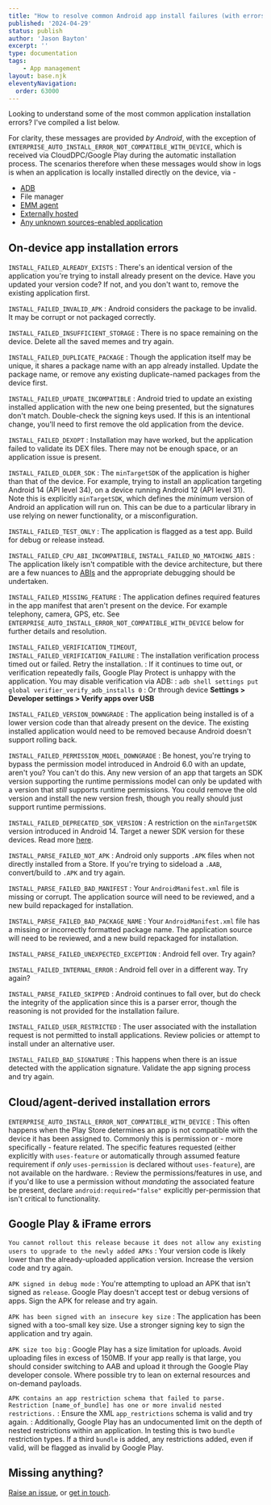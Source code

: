 ```yaml
---
title: "How to resolve common Android app install failures (with errors)"
published: '2024-04-29'
status: publish
author: 'Jason Bayton'
excerpt: ''
type: documentation
tags: 
    - App management
layout: base.njk
eleventyNavigation:
  order: 63000
--- 
```


Looking to understand some of the most common application installation errors? I've compiled a list below. 

For clarity, these messages are provided _by Android_, with the exception of `ENTERPRISE_AUTO_INSTALL_ERROR_NOT_COMPATIBLE_WITH_DEVICE`, which is received via CloudDPC/Google Play during the automatic installation process. The scenarios therefore when these messages would show in logs is when an application is locally installed directly on the device, via - 

- [ADB](/android/how-to-capture-device-logs/)
- File manager
- [EMM agent](/android/what-is-android-enterprise-and-why-is-it-used)
- [Externally hosted](/android/host-apps-externally/)
- [Any unknown sources-enabled application](/android/why-you-shouldnt-install-apps-from-unknown-sources/)

## On-device app installation errors

`INSTALL_FAILED_ALREADY_EXISTS`
: There's an identical version of the application you're trying to install already present on the device. Have you updated your version code? If not, and you don't want to, remove the existing application first.

`INSTALL_FAILED_INVALID_APK`
: Android considers the package to be invalid. It may be corrupt or not packaged correctly. 

`INSTALL_FAILED_INSUFFICIENT_STORAGE`
: There is no space remaining on the device. Delete all the saved memes and try again.

`INSTALL_FAILED_DUPLICATE_PACKAGE`
: Though the application itself may be unique, it shares a package name with an app already installed. Update the package name, or remove any existing duplicate-named packages from the device first.

`INSTALL_FAILED_UPDATE_INCOMPATIBLE`
: Android tried to update an existing installed application with the new one being presented, but the signatures don't match. Double-check the signing keys used. If this is an intentional change, you'll need to first remove the old application from the device.

`INSTALL_FAILED_DEXOPT`
: Installation may have worked, but the application failed to validate its DEX files. There may not be enough space, or an application issue is present.

`INSTALL_FAILED_OLDER_SDK`
: The `minTargetSDK` of the application is higher than that of the device. For example, trying to install an application targeting Android 14 (API level 34), on a device running Android 12 (API level 31). Note this is explicitly `minTargetSDK`, which defines the _minimum_ version of Android an application will run on. This can be due to a particular library in use relying on newer functionality, or a misconfiguration.

`INSTALL_FAILED_TEST_ONLY`
: The application is flagged as a test app. Build for debug or release instead.

`INSTALL_FAILED_CPU_ABI_INCOMPATIBLE`, `INSTALL_FAILED_NO_MATCHING_ABIS`
: The application likely isn't compatible with the device architecture, but there are a few nuances to [ABIs](https://developer.android.com/ndk/guides/abis) and the appropriate debugging should be undertaken.

`INSTALL_FAILED_MISSING_FEATURE`
: The application defines required features in the app manifest that aren't present on the device. For example telephony, camera, GPS, etc. See `ENTERPRISE_AUTO_INSTALL_ERROR_NOT_COMPATIBLE_WITH_DEVICE` below for further details and resolution.

`INSTALL_FAILED_VERIFICATION_TIMEOUT`, `INSTALL_FAILED_VERIFICATION_FAILURE`
: The installation verification process timed out or failed. Retry the installation. 
: If it continues to time out, or verification repeatedly fails, Google Play Protect is unhappy with the application. You may disable verification via ADB:
: `adb shell settings put global verifier_verify_adb_installs 0`
: Or through device **Settings > Developer settings > Verify apps over USB**

`INSTALL_FAILED_VERSION_DOWNGRADE`
: The application being installed is of a lower version code than that already present on the device. The existing installed application would need to be removed because Android doesn't support rolling back.

`INSTALL_FAILED_PERMISSION_MODEL_DOWNGRADE`
: Be honest, you're trying to bypass the permission model introduced in Android 6.0 with an update, aren't you? You can't do this. Any new version of an app that targets an SDK version supporting the runtime permissions model can only be updated with a version that _still_ supports runtime permissions. You could remove the old version and install the new version fresh, though you really should just support runtime permissions.

`INSTALL_FAILED_DEPRECATED_SDK_VERSION`
: A restriction on the `minTargetSDK` version introduced in Android 14. Target a newer SDK version for these devices. Read more [here](/android/android-14-minimum-sdk/).

`INSTALL_PARSE_FAILED_NOT_APK`
: Android only supports `.APK` files when not directly installed from a Store. If you're trying to sideload a `.AAB`, convert/build to `.APK` and try again.

`INSTALL_PARSE_FAILED_BAD_MANIFEST`
: Your `AndroidManifest.xml` file is missing or corrupt. The application source will need to be reviewed, and a new build repackaged for installation.

`INSTALL_PARSE_FAILED_BAD_PACKAGE_NAME`
: Your `AndroidManifest.xml` file has a missing or incorrectly formatted package name. The application source will need to be reviewed, and a new build repackaged for installation.

`INSTALL_PARSE_FAILED_UNEXPECTED_EXCEPTION`
: Android fell over. Try again?

`INSTALL_FAILED_INTERNAL_ERROR`
: Android fell over in a different way. Try again?

`INSTALL_PARSE_FAILED_SKIPPED`
: Android continues to fall over, but do check the integrity of the application since this is a parser error, though the reasoning is not provided for the installation failure.

`INSTALL_FAILED_USER_RESTRICTED`
: The user associated with the installation request is not permitted to install applications. Review policies or attempt to install under an alternative user.

`INSTALL_FAILED_BAD_SIGNATURE`
: This happens when there is an issue detected with the application signature. Validate the app signing process and try again.

## Cloud/agent-derived installation errors

`ENTERPRISE_AUTO_INSTALL_ERROR_NOT_COMPATIBLE_WITH_DEVICE`
: This often happens when the Play Store determines an app is not compatible with the device it has been assigned to. Commonly this is permission or - more specifically - feature related. The specific features requested (either explicitly with `uses-feature` or automatically through assumed feature requirement if _only_ `uses-permission` is declared without `uses-feature`), are not available on the hardware.
: Review the permissions/features in use, and if you'd like to use a permission without _mandating_ the associated feature be present, declare `android:required="false"` explicitly per-permission that isn't critical to functionality.

## Google Play & iFrame errors

`You cannot rollout this release because it does not allow any existing users to upgrade to the newly added APKs`
: Your version code is likely lower than the already-uploaded application version. Increase the version code and try again.

`APK signed in debug mode`
: You're attempting to upload an APK that isn't signed as `release`. Google Play doesn't accept test or debug versions of apps. Sign the APK for release and try again.

`APK has been signed with an insecure key size`
: The application has been signed with a too-small key size. Use a stronger signing key to sign the application and try again.

`APK size too big`
: Google Play has a size limitation for uploads. Avoid uploading files in excess of 150MB. If your app really is that large, you should consider switching to AAB and upload it through the Google Play developer console. Where possible try to lean on external resources and on-demand payloads.

`APK contains an app restriction schema that failed to parse. Restriction [name_of_bundle] has one or more invalid nested restrictions.`
: Ensure the XML `app_restrictions` schema is valid and try again.
: Additionally, Google Play has an undocumented limit on the depth of nested restrictions within an application. In testing this is two `bundle` restriction types. If a third `bundle` is added, any restrictions added, even if valid, will be flagged as invalid by Google Play.

## Missing anything? 

[Raise an issue](https://github.com/jasonbayton/11ty/issues/new?assignees=jasonbayton&labels=documentation&projects=&template=content-request.md&title=%5BContent+request%5D), or [get in touch](/contact).

